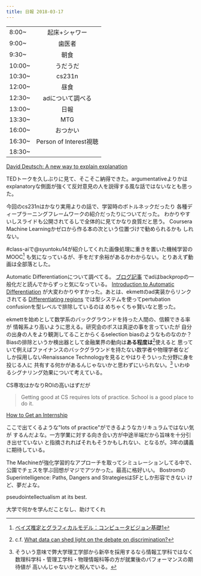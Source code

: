 ```yaml
---
title: 日報 2018-03-17
---
```


|||
|:-|:-:|
|8:00~|起床+シャワー|
|9:00~|歯医者|
|9:30~|朝食|
|10:00~|うだうだ|
|10:30~|cs231n|
|12:00~|昼食|
|12:30~|adについて調べる|
|13:00~|日報|
|13:30~|MTG|
|16:00~|おつかい|
|16:30~|Person of Interest視聴|
|18:30~||

[David Deutsch: A new way to explain explanation](https://www.youtube.com/watch?v=folTvNDL08A)

TEDトークを久しぶりに見て、そこそこ納得できた。argumentativeよりかは
explanatoryな側面が強くて反対意見の人を説得する風な話ではないなとも思った。

今回のcs231nはかなり実用よりの話で、学習時のボトルネックだったり
各種ディープラーニングフレームワークの紹介だったりについてだった。
わかりやすいしスライドも公開されてるしで全体的に見てかなり良質だと思う。
Coursera Machine Learningかゼロから作る本の次という位置づけで勧められるかも
しれない。

\#class-aiで@syuntoku14が紹介してくれた画像処理に重きを置いた機械学習のMOOC[^mooc]
も気になっているが、手をだす余裕があるかわからない。とりあえず動画は全部落とした。

[^mooc]: [ベイズ推定とグラフィカルモデル：コンピュータビジョン基礎1](https://www.udemy.com/computervision/)

Automatic Differentiationについて調べてる。
[ブログ記事](https://ryanrhymes.blogspot.jp/2017/03/build-neural-network-from-scratch-in-60.html)
でadはbackpropの一般化だと読んでからずっと気になっている。
[Introduction to Automatic Differentiation](https://alexey.radul.name/ideas/2013/introduction-to-automatic-differentiation/#what-it-isnt-symbolic-or-numerical-differentiation)
が大変わかりやすかった。あとは、ekmettのad実装からリンクされてる
[Differentiating regions](http://conway.rutgers.edu/%7Eccshan/wiki/blog/posts/Differentiation/)
では型システムを使ってpertubation confusionを型レベルで排除しているのは
めちゃくちゃ賢いなと思った。

ekmettを始めとして数学系のバックグラウンドを持った人間の、信頼できる率が
情報系より高いように思える。研究会のボスは真逆の事を言っていたが
自分の出身の人をより観測してることからくるselection biasのようなものなのか？
Biasの排除というか検出器として金融業界の動向は**ある程度は**[^finance]使えると
思っていて例えばファイナンスのバックグラウンドを持たない数学者や物理学者など
しか採用しないRenaissance Technologyを見るとやはりそういった分野に身を投じる人に
共有する何かがあるんじゃないかと思わずにいられない。[^hiring]
いわゆるシグナリング効果について考えている。

[^finance]: c.f.
[What data can shed light on the debate on discrimination?](https://danluu.com/tech-discrimination/)
[^hiring]: そういう意味で弊大学理工学部から新卒を採用するなら情報工学科ではなく
数理科学科・管理工学科・物理情報科等の方が就業後のパフォーマンスの期待値が
高いんじゃないかと睨んでいる。

CS専攻はかなりROIの高いはずだが

> Getting good at CS requires lots of practice. School is a good place to do it.

[How to Get an Internship](https://blog.evjang.com/2016/07/how-to-get-internship.html)

ここで出てくるような"lots of practice"ができるようなカリキュラムではない気が
するんだよな。一方学業に対する向き合い方が中途半端だから旨味を十分引き出せていない
と指摘されればそれもそうかもしれない、となるが。3年の講義に期待している。

The Machineが強化学習的なアプローチを取ってシミュレーションしてる中で、
公園でチェスを学ぶ回想がマジでアツかった。最高に格好いい。
BostromのSuperintelligence: Paths, Dangers and StrategiesはSFとしか形容できない
けど、夢だよな。

pseudointellectualism at its best.

大学で何かを学んだことなし、助けてくれ


